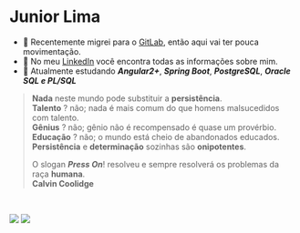 # Junior Lima
- 🔶 Recentemente migrei para o [GitLab](https://gitlab.com/oojuniin), então aqui vai ter pouca movimentação.<br >
- 🔶 No meu [LinkedIn](https://www.linkedin.com/in/oojuniin/) você encontra todas as informações sobre mim.
- 🔶 Atualmente estudando ***Angular2+***, ***Spring Boot***, ***PostgreSQL***, ***Oracle SQL e PL/SQL*** <br >

> **Nada** neste mundo pode substituir a **persistência**. <br>
> **Talento** ? não; nada é mais comum do que homens malsucedidos com talento. <br>
> **Gênius** ? não; gênio não é recompensado é quase um provérbio. <br>
> **Educação** ? não; o mundo está cheio de abandonados educados.<br>
> **Persistência** e **determinação** sozinhas são **onipotentes**. <br>
>
> O slogan ***Press On***! resolveu e sempre resolverá os problemas da raça **humana**. <br>
> **Calvin Coolidge**

<br>

<p align="left">
  <a href="mailto:juniiordev@gmail.com" alt="Gmail">
  <img src="https://img.shields.io/badge/-juniiorliimatt@gmail.com-e34c41?style=flat-square&labelColor=e34c41&logo=gmail&logoColor=white&link=juniiorliimatt@gmail.com" /></a>

<a href="https://www.linkedin.com/in/oojuniin/" alt="LinkedIn">
<img src="https://img.shields.io/badge/-LinkedIn-blue?style=flat-square&logo=Linkedin&logoColor=white&link=https://www.linkedin.com/in/oojuniin/" /></a>
</p> <br >
